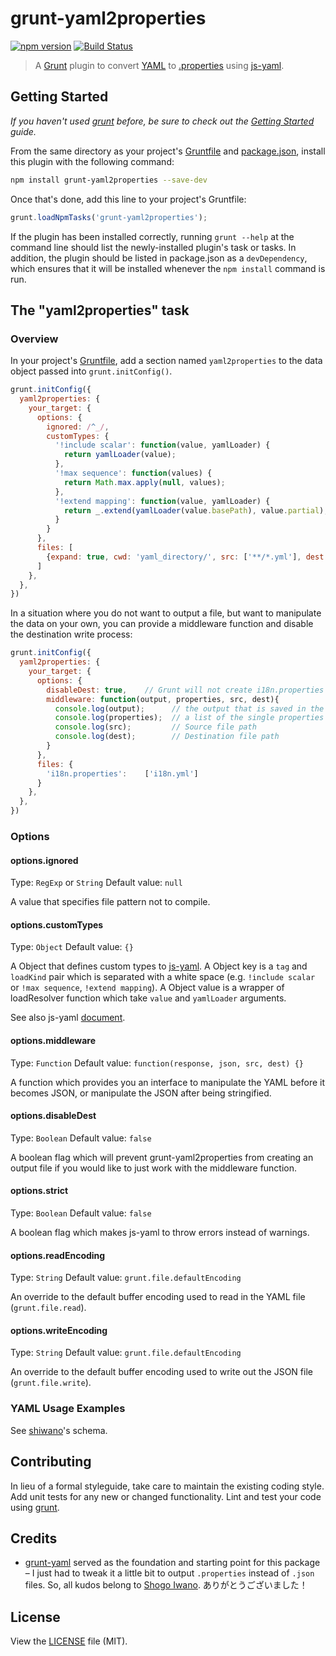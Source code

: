 # grunt-yaml2properties

[![npm version](https://badge.fury.io/js/grunt-yaml2properties.svg)](http://badge.fury.io/js/grunt-yaml2properties)
[![Build Status](https://secure.travis-ci.org/skanne/grunt-yaml2properties.png?branch=master)](http://travis-ci.org/skanne/grunt-yaml2properties)

> A [Grunt](https://github.com/gruntjs/grunt) plugin to convert [YAML](https://en.wikipedia.org/wiki/YAML) to [.properties](https://en.wikipedia.org/wiki/.properties) using [js-yaml](https://github.com/nodeca/js-yaml).

## Getting Started
_If you haven't used [grunt][] before, be sure to check out the [Getting Started][] guide._

From the same directory as your project's [Gruntfile][Getting Started] and [package.json][], install this plugin with the following command:

```bash
npm install grunt-yaml2properties --save-dev
```

Once that's done, add this line to your project's Gruntfile:

```js
grunt.loadNpmTasks('grunt-yaml2properties');
```

If the plugin has been installed correctly, running `grunt --help` at the command line should list the newly-installed plugin's task or tasks. In addition, the plugin should be listed in package.json as a `devDependency`, which ensures that it will be installed whenever the `npm install` command is run.

[grunt]: http://gruntjs.com/
[Getting Started]: http://gruntjs.com/getting-started
[package.json]: https://docs.npmjs.com/getting-started/using-a-package.json

## The "yaml2properties" task

### Overview
In your project's [Gruntfile](http://gruntjs.com/sample-gruntfile), add a section named `yaml2properties` to the data object passed into `grunt.initConfig()`.

```js
grunt.initConfig({
  yaml2properties: {
    your_target: {
      options: {
        ignored: /^_/,
        customTypes: {
          '!include scalar': function(value, yamlLoader) {
            return yamlLoader(value);
          },
          '!max sequence': function(values) {
            return Math.max.apply(null, values);
          },
          '!extend mapping': function(value, yamlLoader) {
            return _.extend(yamlLoader(value.basePath), value.partial);
          }
        }
      },
      files: [
        {expand: true, cwd: 'yaml_directory/', src: ['**/*.yml'], dest: 'output_directory/'}
      ]
    },
  },
})
```
In a situation where you do not want to output a file, but want to manipulate the data on your own, you can provide a middleware function and disable the destination write process:

```js
grunt.initConfig({
  yaml2properties: {
    your_target: {
      options: {
        disableDest: true,    // Grunt will not create i18n.properties as per the destination of the files object
        middleware: function(output, properties, src, dest){
          console.log(output);      // the output that is saved in the .properties file
          console.log(properties);  // a list of the single properties
          console.log(src);         // Source file path
          console.log(dest);        // Destination file path
        }
      },
      files: {
        'i18n.properties':    ['i18n.yml']
      }
    },
  },
})
```

### Options

#### options.ignored
Type: `RegExp` or `String`
Default value: `null`

A value that specifies file pattern not to compile.

#### options.customTypes
Type: `Object`
Default value: `{}`

A Object that defines custom types to [js-yaml](https://github.com/nodeca/js-yaml). A Object key is a `tag` and `loadKind` pair which is separated with a white space (e.g. `!include scalar` or `!max sequence`, `!extend mapping`). A Object value is a wrapper of loadResolver function which take `value` and `yamlLoader` arguments.

See also js-yaml [document](https://github.com/nodeca/js-yaml/wiki/Custom-types).

#### options.middleware
Type: `Function`
Default value: `function(response, json, src, dest) {}`

A function which provides you an interface to manipulate the YAML before it becomes JSON, or manipulate the JSON after being stringified.

#### options.disableDest
Type: `Boolean`
Default value: `false`

A boolean flag which will prevent grunt-yaml2properties from creating an output file if you would like to just work with the middleware function.

#### options.strict
Type: `Boolean`
Default value: `false`

A boolean flag which makes js-yaml to throw errors instead of warnings.

#### options.readEncoding
Type: `String`
Default value: `grunt.file.defaultEncoding`

An override to the default buffer encoding used to read in the YAML file (`grunt.file.read`).

#### options.writeEncoding
Type: `String`
Default value: `grunt.file.defaultEncoding`

An override to the default buffer encoding used to write out the JSON file (`grunt.file.write`).


### YAML Usage Examples
See [shiwano](https://github.com/shiwano/cw-schema)'s schema.


## Contributing
In lieu of a formal styleguide, take care to maintain the existing coding style. Add unit tests for any new or changed functionality. Lint and test your code using [grunt][].


## Credits
- [grunt-yaml](https://github.com/shiwano/grunt-yaml) served as the foundation and starting point for this package – I just had to tweak it a little bit to output `.properties` instead of `.json` files. So, all kudos belong to [Shogo Iwano](https://github.com/shiwano). ありがとうございました！


## License
View the [LICENSE](https://github.com/skanne/grunt-yaml2properties/blob/master/LICENSE-MIT) file (MIT).
